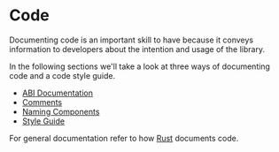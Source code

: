 # Code

Documenting code is an important skill to have because it conveys information to developers about the intention and usage of the library.

In the following sections we'll take a look at three ways of documenting code and a code style guide.

<!-- no toc --> 
- [ABI Documentation](abi.md)
- [Comments](comments.md)
- [Naming Components](naming-components.md)
- [Style Guide](style.md)

For general documentation refer to how [Rust](https://doc.rust-lang.org/rustdoc/how-to-write-documentation.html) documents code.
